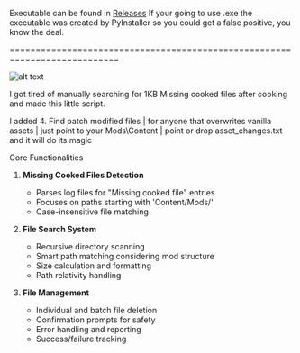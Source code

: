 Executable can be found in [Releases](https://github.com/sibercat/ConanExiles_ModFileManagement/releases) If your going to use .exe the executable was created by PyInstaller so you could get a false positive, you know the deal.

===========================================================================

![alt text](https://cdn.discordapp.com/attachments/517436895387451399/1306514221219057704/image.png?ex=6736f1b0&is=6735a030&hm=09dd313f83e137170642ab4cb071755a3215e6af91f82f30bad0eb8f46ac0d34&)

I got tired of manually searching for 1KB Missing cooked files after cooking and made this little script.

I added 4. Find patch modified files |  for anyone that overwrites vanilla assets | just point to your Mods\Content | point or drop asset_changes.txt and it will do its magic

Core Functionalities

1. **Missing Cooked Files Detection**
   - Parses log files for "Missing cooked file" entries
   - Focuses on paths starting with 'Content/Mods/'
   - Case-insensitive file matching

2. **File Search System**
   - Recursive directory scanning
   - Smart path matching considering mod structure
   - Size calculation and formatting
   - Path relativity handling

3. **File Management**
   - Individual and batch file deletion
   - Confirmation prompts for safety
   - Error handling and reporting
   - Success/failure tracking
